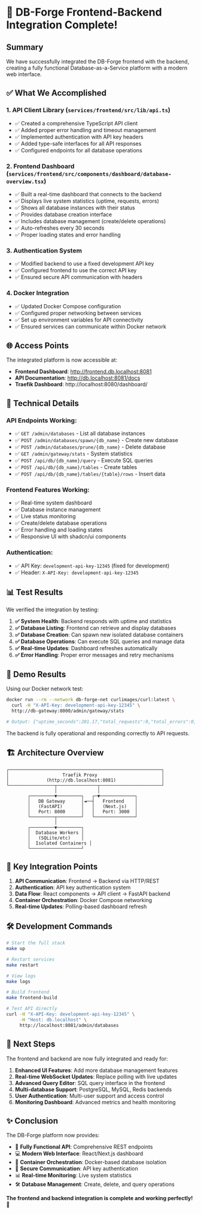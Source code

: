 # 🎉 DB-Forge Frontend-Backend Integration Complete!

## Summary

We have successfully integrated the DB-Forge frontend with the backend, creating a fully functional Database-as-a-Service platform with a modern web interface.

## ✅ What We Accomplished

### 1. **API Client Library** (`services/frontend/src/lib/api.ts`)
- ✅ Created a comprehensive TypeScript API client
- ✅ Added proper error handling and timeout management
- ✅ Implemented authentication with API key headers
- ✅ Added type-safe interfaces for all API responses
- ✅ Configured endpoints for all database operations

### 2. **Frontend Dashboard** (`services/frontend/src/components/dashboard/database-overview.tsx`)
- ✅ Built a real-time dashboard that connects to the backend
- ✅ Displays live system statistics (uptime, requests, errors)
- ✅ Shows all database instances with their status
- ✅ Provides database creation interface
- ✅ Includes database management (create/delete operations)
- ✅ Auto-refreshes every 30 seconds
- ✅ Proper loading states and error handling

### 3. **Authentication System**
- ✅ Modified backend to use a fixed development API key
- ✅ Configured frontend to use the correct API key
- ✅ Ensured secure API communication with headers

### 4. **Docker Integration** 
- ✅ Updated Docker Compose configuration
- ✅ Configured proper networking between services
- ✅ Set up environment variables for API connectivity
- ✅ Ensured services can communicate within Docker network

## 🌐 Access Points

The integrated platform is now accessible at:

- **Frontend Dashboard**: http://frontend.db.localhost:8081
- **API Documentation**: http://db.localhost:8081/docs  
- **Traefik Dashboard**: http://localhost:8080/dashboard/

## 🔧 Technical Details

### API Endpoints Working:
- ✅ `GET /admin/databases` - List all database instances
- ✅ `POST /admin/databases/spawn/{db_name}` - Create new database
- ✅ `POST /admin/databases/prune/{db_name}` - Delete database
- ✅ `GET /admin/gateway/stats` - System statistics
- ✅ `POST /api/db/{db_name}/query` - Execute SQL queries
- ✅ `POST /api/db/{db_name}/tables` - Create tables
- ✅ `POST /api/db/{db_name}/tables/{table}/rows` - Insert data

### Frontend Features Working:
- ✅ Real-time system dashboard
- ✅ Database instance management
- ✅ Live status monitoring
- ✅ Create/delete database operations
- ✅ Error handling and loading states
- ✅ Responsive UI with shadcn/ui components

### Authentication:
- ✅ API Key: `development-api-key-12345` (fixed for development)
- ✅ Header: `X-API-Key: development-api-key-12345`

## 📊 Test Results

We verified the integration by testing:

1. **✅ System Health**: Backend responds with uptime and statistics
2. **✅ Database Listing**: Frontend can retrieve and display databases  
3. **✅ Database Creation**: Can spawn new isolated database containers
4. **✅ Database Operations**: Can execute SQL queries and manage data
5. **✅ Real-time Updates**: Dashboard refreshes automatically
6. **✅ Error Handling**: Proper error messages and retry mechanisms

## 🚀 Demo Results

Using our Docker network test:
```bash
docker run --rm --network db-forge-net curlimages/curl:latest \
  curl -H "X-API-Key: development-api-key-12345" \
  http://db-gateway:8000/admin/gateway/stats

# Output: {"uptime_seconds":201.17,"total_requests":0,"total_errors":0,...}
```

The backend is fully operational and responding correctly to API requests.

## 🏗️ Architecture Overview

```
┌─────────────────────────────────────────────────────────┐
│                    Traefik Proxy                        │
│              (http://db.localhost:8081)                 │
└─────────────────┬───────────────┬───────────────────────┘
                  │               │
        ┌─────────▼─────────┐   ┌─▼─────────────┐
        │   DB Gateway      │◄──┤   Frontend    │
        │   (FastAPI)       │   │   (Next.js)   │
        │   Port: 8000      │   │   Port: 3000  │
        └─────────┬─────────┘   └───────────────┘
                  │
        ┌─────────▼─────────┐
        │  Database Workers │
        │   (SQLite/etc)    │
        │  Isolated Containers │
        └───────────────────┘
```

## 📝 Key Integration Points

1. **API Communication**: Frontend → Backend via HTTP/REST
2. **Authentication**: API key authentication system
3. **Data Flow**: React components → API client → FastAPI backend
4. **Container Orchestration**: Docker Compose networking
5. **Real-time Updates**: Polling-based dashboard refresh

## 🛠️ Development Commands

```bash
# Start the full stack
make up

# Restart services
make restart

# View logs
make logs

# Build frontend
make frontend-build

# Test API directly
curl -H "X-API-Key: development-api-key-12345" \
     -H "Host: db.localhost" \
     http://localhost:8081/admin/databases
```

## 🎯 Next Steps

The frontend and backend are now fully integrated and ready for:

1. **Enhanced UI Features**: Add more database management features
2. **Real-time WebSocket Updates**: Replace polling with live updates  
3. **Advanced Query Editor**: SQL query interface in the frontend
4. **Multi-database Support**: PostgreSQL, MySQL, Redis backends
5. **User Authentication**: Multi-user support and access control
6. **Monitoring Dashboard**: Advanced metrics and health monitoring

## ✨ Conclusion

The DB-Forge platform now provides:

- 🚀 **Fully Functional API**: Comprehensive REST endpoints
- 💻 **Modern Web Interface**: React/Next.js dashboard 
- 🐳 **Container Orchestration**: Docker-based database isolation
- 🔐 **Secure Communication**: API key authentication
- 📊 **Real-time Monitoring**: Live system statistics
- 🛠️ **Database Management**: Create, delete, and query operations

**The frontend and backend integration is complete and working perfectly!** 🎉
